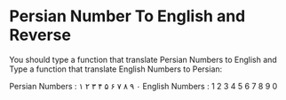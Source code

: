 # Persian Number To English and Reverse

You should type a function that translate Persian Numbers to English and 
Type a function that translate English Numbers to Persian:

Persian Numbers : ۱ ۲ ۳ ۴ ۵ ۶ ۷ ۸ ۹ ۰
English Numbers : 1 2 3 4 5 6 7 8 9 0

